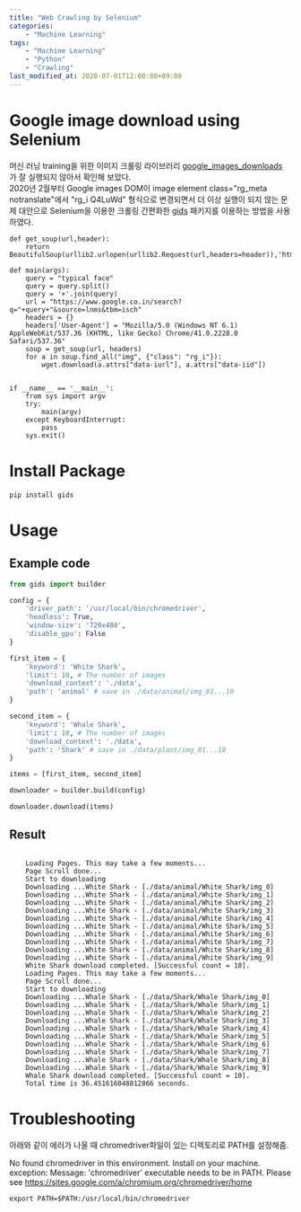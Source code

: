 ```yaml
---
title: "Web Crawling by Selenium"
categories: 
    - "Machine Learning"
tags:
    - "Machine Learning"
    - "Python"
    - "Crawling"
last_modified_at: 2020-07-01T12:00:00+09:00
---
```


# Google image download using Selenium
머신 러닝 training을 위한 이미지 크롤링 라이브러리 [google_images_downloads](https://pypi.org/project/google_images_download/) 가 잘 실행되지 않아서 확인해 보았다.<br>
2020년 2월부터 Google images DOM이 image element class="rg_meta notranslate"에서 "rg_i Q4LuWd" 형식으로 변경되면서 더 이상 실행이 되지 않는 문제 대안으로 Selenium을 이용한 크롤링 간편화한 [gids](https://pypi.org/project/gids/) 패키지를 이용하는 방법을 사용하였다.

```
def get_soup(url,header):
    return BeautifulSoup(urllib2.urlopen(urllib2.Request(url,headers=header)),'html.parser')    

def main(args):
    query = "typical face"
    query = query.split()
    query = '+'.join(query)
    url = "https://www.google.co.in/search?q="+query+"&source=lnms&tbm=isch"
    headers = {}
    headers['User-Agent'] = "Mozilla/5.0 (Windows NT 6.1) AppleWebKit/537.36 (KHTML, like Gecko) Chrome/41.0.2228.0 Safari/537.36"
    soup = get_soup(url, headers)
    for a in soup.find_all("img", {"class": "rg_i"}):
        wget.download(a.attrs["data-iurl"], a.attrs["data-iid"])


if __name__ == '__main__':
    from sys import argv
    try:
        main(argv)
    except KeyboardInterrupt:
        pass
    sys.exit()
```

# Install Package
```
pip install gids
```

# Usage
## Example code
```python
from gids import builder

config = {
    'driver_path': '/usr/local/bin/chromedriver',
    'headless': True,
    'window-size': '720x480',
    'disable_gpu': False
}

first_item = {
    'keyword': 'White Shark',
    'limit': 10, # The number of images
    'download_context': './data',
    'path': 'animal' # save in ./data/animal/img_01...10
}

second_item = {
    'keyword': 'Whale Shark',
    'limit': 10, # The number of images
    'download_context': './data',
    'path': 'Shark' # save in ./data/plant/img_01...10
}

items = [first_item, second_item]

downloader = builder.build(config)

downloader.download(items)
```
## Result
```

    Loading Pages. This may take a few moments...
    Page Scroll done...
    Start to downloading
    Downloading ...White Shark - [./data/animal/White Shark/img_0]
    Downloading ...White Shark - [./data/animal/White Shark/img_1]
    Downloading ...White Shark - [./data/animal/White Shark/img_2]
    Downloading ...White Shark - [./data/animal/White Shark/img_3]
    Downloading ...White Shark - [./data/animal/White Shark/img_4]
    Downloading ...White Shark - [./data/animal/White Shark/img_5]
    Downloading ...White Shark - [./data/animal/White Shark/img_6]
    Downloading ...White Shark - [./data/animal/White Shark/img_7]
    Downloading ...White Shark - [./data/animal/White Shark/img_8]
    Downloading ...White Shark - [./data/animal/White Shark/img_9]
    White Shark download completed. [Successful count = 10].
    Loading Pages. This may take a few moments...
    Page Scroll done...
    Start to downloading
    Downloading ...Whale Shark - [./data/Shark/Whale Shark/img_0]
    Downloading ...Whale Shark - [./data/Shark/Whale Shark/img_1]
    Downloading ...Whale Shark - [./data/Shark/Whale Shark/img_2]
    Downloading ...Whale Shark - [./data/Shark/Whale Shark/img_3]
    Downloading ...Whale Shark - [./data/Shark/Whale Shark/img_4]
    Downloading ...Whale Shark - [./data/Shark/Whale Shark/img_5]
    Downloading ...Whale Shark - [./data/Shark/Whale Shark/img_6]
    Downloading ...Whale Shark - [./data/Shark/Whale Shark/img_7]
    Downloading ...Whale Shark - [./data/Shark/Whale Shark/img_8]
    Downloading ...Whale Shark - [./data/Shark/Whale Shark/img_9]
    Whale Shark download completed. [Successful count = 10].
    Total time is 36.451616048812866 seconds.
```

# Troubleshooting
아래와 같이 에러가 나올 때 chromedriver파일이 있는 디렉토리로 PATH를 설정해줌.

No found chromedriver in this environment.
Install on your machine. exception: Message: 'chromedriver' executable needs to be in PATH. Please see https://sites.google.com/a/chromium.org/chromedriver/home

```
export PATH=$PATH:/usr/local/bin/chromedriver
```